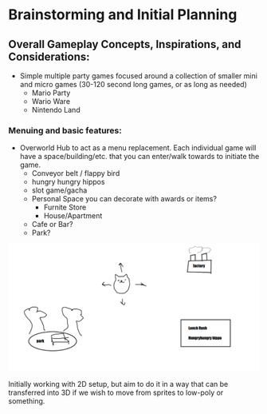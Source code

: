 # Brainstorming and Initial Planning

## Overall Gameplay Concepts, Inspirations, and Considerations:
* Simple multiple party games focused around a collection of smaller mini and micro games (30-120 second long games, or as long as needed)
    * Mario Party
    * Wario Ware
    * Nintendo Land


### Menuing and basic features:
* Overworld Hub to act as a menu replacement. Each individual game will have a space/building/etc. that you can enter/walk towards to initiate the game. 
    * Conveyor belt / flappy bird
    * hungry hungry hippos
    * slot game/gacha
    * Personal Space you can decorate with awards or items?
        * Furnite Store
        * House/Apartment
    * Cafe or Bar?
    * Park?

![Sample 5-second-ms-paint-doodle with concept](brainstorming_doodles.png)

Initially working with 2D setup, but aim to do it in a way that can be transferred into 3D if we wish to move from sprites to low-poly or something.